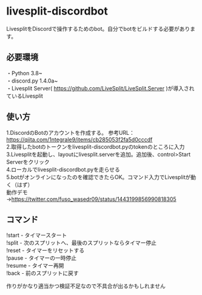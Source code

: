 # livesplit-discordbot
LivesplitをDiscordで操作するためのbot。自分でbotをビルドする必要があります。

## 必要環境
・Python 3.8~  
・discord.py 1.4.0a~  
・Livesplit Server( https://github.com/LiveSplit/LiveSplit.Server )が導入されているLivesplit  

## 使い方
1.DiscordのBotのアカウントを作成する。  参考URL：https://qiita.com/1ntegrale9/items/cb285053f2fa5d0cccdf   
2.取得したbotのトークンをlivesplit-discordbot.pyのtokenのところに入力  
3.Livesplitを起動し、layoutにlivesplit.serverを追加。追加後、control>Start Serverをクリック  
4.ローカルでlivesplit-discordbot.pyを走らせる  
5.botがオンラインになったのを確認できたらOK。コマンド入力でLivesplitが動く（はず）  
動作デモ→https://twitter.com/fuso_wasedr09/status/1443199856990818305  

## コマンド
!start - タイマースタート  
!split - 次のスプリットへ、最後のスプリットならタイマー停止  
!reset - タイマーをリセットする  
!pause - タイマーの一時停止  
!resume - タイマー再開  
!back - 前のスプリットに戻す  

作りがかなり適当かつ検証不足なので不具合が出るかもしれません
